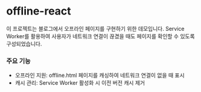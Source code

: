 # offline-react

이 프로젝트는 블로그에서 오프라인 페이지를 구현하기 위한 데모입니다.
Service Worker를 활용하여 사용자가 네트워크 연결이 끊겼을 때도 페이지를 확인할 수 있도록 구성되었습니다.

### 주요 기능

- 오프라인 지원: offline.html 페이지를 캐싱하여 네트워크 연결이 없을 때 표시
- 캐시 관리: Service Worker 활성화 시 이전 버전 캐시 제거
